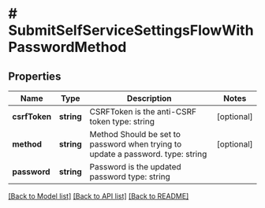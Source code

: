 # # SubmitSelfServiceSettingsFlowWithPasswordMethod

## Properties

Name | Type | Description | Notes
------------ | ------------- | ------------- | -------------
**csrfToken** | **string** | CSRFToken is the anti-CSRF token  type: string | [optional]
**method** | **string** | Method  Should be set to password when trying to update a password.  type: string | [optional]
**password** | **string** | Password is the updated password  type: string |

[[Back to Model list]](../../README.md#models) [[Back to API list]](../../README.md#endpoints) [[Back to README]](../../README.md)
